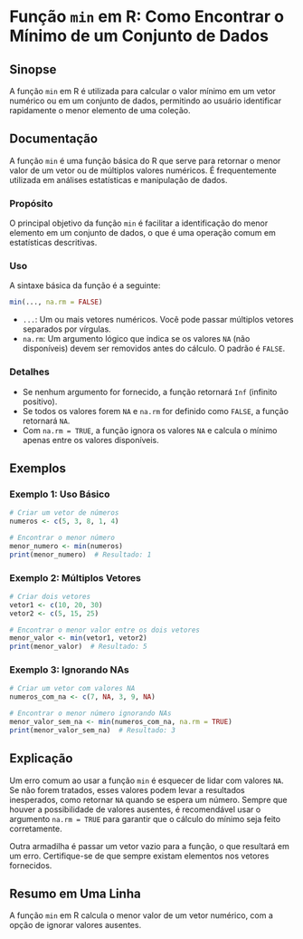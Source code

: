<!--
Meta Description: # Função `min` em R: Como Encontrar o Mínimo de um Conjunto de Dados ## Sinopse A função `min` em R é utilizada para calcular o valor mínimo em um vet...
Meta Keywords: função, min, valores, menor, que
-->

# Função `min` em R: Como Encontrar o Mínimo de um Conjunto de Dados

## Sinopse
A função `min` em R é utilizada para calcular o valor mínimo em um vetor numérico ou em um conjunto de dados, permitindo ao usuário identificar rapidamente o menor elemento de uma coleção.

## Documentação
A função `min` é uma função básica do R que serve para retornar o menor valor de um vetor ou de múltiplos valores numéricos. É frequentemente utilizada em análises estatísticas e manipulação de dados.

### Propósito
O principal objetivo da função `min` é facilitar a identificação do menor elemento em um conjunto de dados, o que é uma operação comum em estatísticas descritivas.

### Uso
A sintaxe básica da função é a seguinte:

```R
min(..., na.rm = FALSE)
```

- `...`: Um ou mais vetores numéricos. Você pode passar múltiplos vetores separados por vírgulas.
- `na.rm`: Um argumento lógico que indica se os valores `NA` (não disponíveis) devem ser removidos antes do cálculo. O padrão é `FALSE`.

### Detalhes
- Se nenhum argumento for fornecido, a função retornará `Inf` (infinito positivo).
- Se todos os valores forem `NA` e `na.rm` for definido como `FALSE`, a função retornará `NA`.
- Com `na.rm = TRUE`, a função ignora os valores `NA` e calcula o mínimo apenas entre os valores disponíveis.

## Exemplos
### Exemplo 1: Uso Básico
```R
# Criar um vetor de números
numeros <- c(5, 3, 8, 1, 4)

# Encontrar o menor número
menor_numero <- min(numeros)
print(menor_numero)  # Resultado: 1
```

### Exemplo 2: Múltiplos Vetores
```R
# Criar dois vetores
vetor1 <- c(10, 20, 30)
vetor2 <- c(5, 15, 25)

# Encontrar o menor valor entre os dois vetores
menor_valor <- min(vetor1, vetor2)
print(menor_valor)  # Resultado: 5
```

### Exemplo 3: Ignorando NAs
```R
# Criar um vetor com valores NA
numeros_com_na <- c(7, NA, 3, 9, NA)

# Encontrar o menor número ignorando NAs
menor_valor_sem_na <- min(numeros_com_na, na.rm = TRUE)
print(menor_valor_sem_na)  # Resultado: 3
```

## Explicação
Um erro comum ao usar a função `min` é esquecer de lidar com valores `NA`. Se não forem tratados, esses valores podem levar a resultados inesperados, como retornar `NA` quando se espera um número. Sempre que houver a possibilidade de valores ausentes, é recomendável usar o argumento `na.rm = TRUE` para garantir que o cálculo do mínimo seja feito corretamente.

Outra armadilha é passar um vetor vazio para a função, o que resultará em um erro. Certifique-se de que sempre existam elementos nos vetores fornecidos.

## Resumo em Uma Linha
A função `min` em R calcula o menor valor de um vetor numérico, com a opção de ignorar valores ausentes.